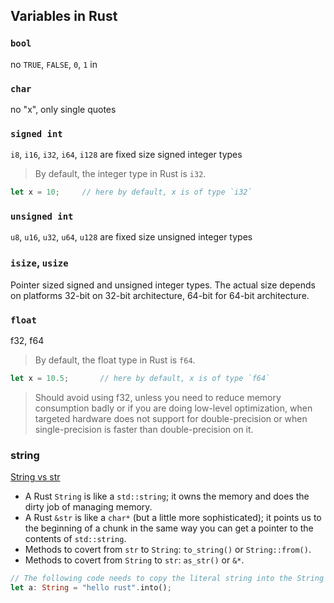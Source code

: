 ## Variables in Rust

### `bool`

no `TRUE`, `FALSE`, `0`, `1` in

### `char`

no "x", only single quotes

### `signed int`

`i8`, `i16`, `i32`, `i64`, `i128` are fixed size signed integer types

> By default, the integer type in Rust is `i32`.

```rs
let x = 10;		// here by default, x is of type `i32`
```

### `unsigned int`

`u8`, `u16`, `u32`, `u64`, `u128` are fixed size unsigned integer types

### `isize`, `usize`

Pointer sized signed and unsigned integer types. The actual size depends on platforms 32-bit on 32-bit architecture, 64-bit for 64-bit architecture.

### `float`

f32, f64

> By default, the float type in Rust is `f64`.

```rs
let x = 10.5;		// here by default, x is of type `f64`
```

> Should avoid using f32, unless you need to reduce memory consumption badly or if you are doing low-level optimization, when targeted hardware does not support for double-precision or when single-precision is faster than double-precision on it.

### string

[String vs str](https://stackoverflow.com/a/44407956/6774636)

- A Rust `String` is like a `std::string`; it owns the memory and does the dirty job of managing memory.
- A Rust `&str` is like a `char*` (but a little more sophisticated); it points us to the beginning of a chunk in the same way you can get a pointer to the contents of `std::string`.
- Methods to covert from `str` to `String`: `to_string()` or `String::from()`.
- Methods to covert from `String` to `str`: `as_str()` or `&*`.

```rs
// The following code needs to copy the literal string into the String managed memory:
let a: String = "hello rust".into();
```
